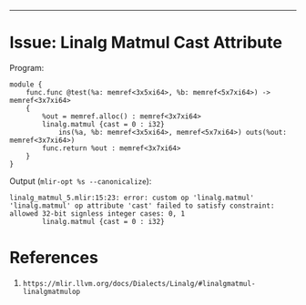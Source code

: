 ---

#   Issue: Linalg Matmul Cast Attribute

Program:

```mlir
module {
    func.func @test(%a: memref<3x5xi64>, %b: memref<5x7xi64>) -> memref<3x7xi64>
    {
        %out = memref.alloc() : memref<3x7xi64>
        linalg.matmul {cast = 0 : i32}
            ins(%a, %b: memref<3x5xi64>, memref<5x7xi64>) outs(%out: memref<3x7xi64>)
        func.return %out : memref<3x7xi64>
    }
}
```

Output (`mlir-opt %s --canonicalize`):

```
linalg_matmul_5.mlir:15:23: error: custom op 'linalg.matmul' 'linalg.matmul' op attribute 'cast' failed to satisfy constraint: allowed 32-bit signless integer cases: 0, 1
        linalg.matmul {cast = 0 : i32}
```


#   References

[1]:    https://mlir.llvm.org/docs/Dialects/Linalg/#linalgmatmul-linalgmatmulop

1.  `https://mlir.llvm.org/docs/Dialects/Linalg/#linalgmatmul-linalgmatmulop`
